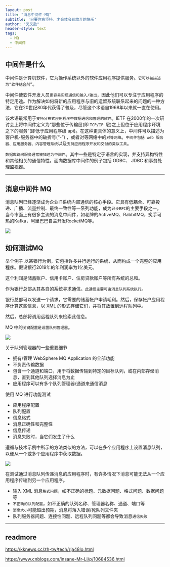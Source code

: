 ```yaml
---
layout: post
title: "消息中间件-MQ"
subtitle: '只要你肯坚持，才会体会到放弃的快乐'
author: "叉叉敌"
header-style: text
tags:
  - MQ
  - 中间件
---
```


##  中间件是什么

中间件是计算机软件，它为操作系统以外的软件应用程序提供服务。`它可以被描述为“软件粘合剂”`。

中间件使软件开发人员`更容易实现通信和输入/输出`，因此他们可以专注于应用程序的特定用途。作为解决如何将新的应用程序与旧的遗留系统联系起来的问题的一种方法，它在20世纪80年代获得了普及，尽管这个术语自1968年以来就一直在使用。

该术语最常用于`支持分布式应用程序中数据通信和管理的软件`。IETF 在2000年的一次研讨会上将中间件定义为“那些位于传输层(即 `TCP/IP `层)之上但位于应用程序环境之下的服务”(即低于应用程序级 api)。在这种更具体的意义上，中间件可以描述为客户机-服务器中的破折号(“-”) ，或者对等网络中的`对等网络`。`中间件包括 web 服务器、应用服务器、内容管理系统`以及`支持应用程序开发和交付的类似工具`。


`数据库访问服务通常被描述为中间件`。其中一些是特定于语言的实现，并支持异构特性和其他相关的通信特性。面向数据库中间件的例子包括 ODBC、 JDBC 和事务处理监视器。

----

## 消息中间件 MQ


消息队列已经逐渐成为企业IT系统内部通信的核心手段。它具有低耦合、可靠投递、广播、流量控制、最终一致性等一系列功能，成为`异步RPC`的主要手段之一。当今市面上有很多主流的消息中间件，如老牌的ActiveMQ、RabbitMQ，炙手可热的Kafka，阿里巴巴自主开发RocketMQ等。



![](https://gitee.com/chasays/mdPic/raw/master/uPic/yRQrab.png)


## 如何测试MQ

举个例子
以某银行为例，它包括许多并行运行的系统，从而构成一个完整的应用程序。假设银行2019年的年利润率为1亿美元。

这个利润是储蓄账户、信用卡账户、住房贷款账户等所有系统的总和。

作为银行总部从其各自的系统寻求通信。`此通信主要可由消息队列系统执行`。

银行总部可以发送一个请求，它需要的储蓄帐户申请毛利。然后，保存帐户应用程序计算这些信息，以 XML 的形式存储它们，并将其放置到远程队列中。

然后，总部将调用远程队列来检索此信息。

MQ 中的`关键配置是设置队列管理器`。

![](https://gitee.com/chasays/mdPic/raw/master/uPic/hsKsJV.jpg)


关于队列管理器的一些重要细节

- 拥有/管理 WebSphere MQ Application 的全部功能
- 不负责传输数据
- 包含一个通道和端口，用于将数据传输到特定的目标队列，或在内部存储消息，直到其他队列选择消息为止
- 应用程序可以有多个队列管理器/通道来通信消息

使用 MQ 进行功能测试

- 应用程序配置
- 队列配置
- 信息格式
- 消息正确性和完整性
- 信息传递
- 消息失败时，当它们发生了什么

遵循与技术示例中所示的方法类似的方法，可以在多个应用程序上设置消息队列，以便从一个或多个应用程序中获取数据。

![](https://gitee.com/chasays/mdPic/raw/master/uPic/tK6tTB.jpg)

在测试通过消息队列传递消息的应用程序时，有许多情况下消息可能无法从一个应用程序传输到另一个应用程序。
- 输入 XML 消息`格式问题`，如不正确的标题、元数据问题、格式问题、数据问题等
- `不正确的队列配置`，如不正确的队列名称、管理器名称、通道、端口等
- `消息大小`可能超出预期，消息将落入错误/死队列文件夹
- 队列服务器问题、连接性问题、远程队列问题等都会导致消息`通信失败`


---

## readmore
https://kknews.cc/zh-tw/tech/rja48lo.html

https://www.cnblogs.com/insane-Mr-Li/p/10684536.html